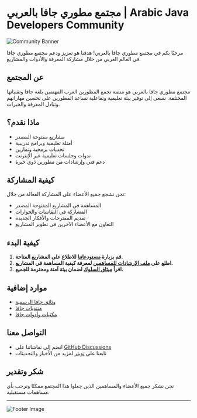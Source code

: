 # مجتمع مطوري جافا بالعربي | Arabic Java Developers Community

![Community Banner](https://path-to-your-banner-image.jpg)

مرحبًا بكم في مجتمع مطوري جافا بالعربي! هدفنا هو تعزيز ودعم مجتمع مطوري جافا في العالم العربي من خلال مشاركة المعرفة والأدوات والمشاريع.

## عن المجتمع
مجتمع مطوري جافا بالعربي هو منصة تجمع المطورين العرب المهتمين بلغة جافا وتقنياتها المختلفة. نسعى إلى توفير بيئة تعليمية وتفاعلية تساعد المطورين على تحسين مهاراتهم وتبادل المعرفة والخبرات.

## ماذا نقدم؟
- مشاريع مفتوحة المصدر
- أمثلة تعليمية وبرامج تدريبية
- تحديات برمجية وتمارين
- ندوات وجلسات تعليمية عبر الإنترنت
- دعم فني وإرشادات من مطورين ذوي خبرة

## كيفية المشاركة
نحن نشجع جميع الأعضاء على المشاركة الفعالة من خلال:
- المساهمة في المشاريع المفتوحة المصدر
- المشاركة في النقاشات والحوارات
- تقديم المقترحات والأفكار الجديدة
- التعاون مع الأعضاء الآخرين في تطوير المشاريع

## كيفية البدء
1. **قم بزيارة [مستودعاتنا](https://github.com/u4java) للاطلاع على المشاريع المتاحة.**
2. **اطلع على [ملف الإرشادات للمساهمين](CONTRIBUTING.md) لمعرفة كيفية المساهمة في المشاريع.**
3. **اقرأ [ميثاق السلوك](CODE_OF_CONDUCT.md) لضمان بيئة آمنة ومحترمة للجميع.**

## موارد إضافية
- [وثائق جافا الرسمية](https://docs.oracle.com/javase/8/docs/)
- [منتديات جافا](https://stackoverflow.com/questions/tagged/java)
- [مكتبات وأدوات جافا](https://mvnrepository.com/)

## التواصل معنا
- انضم إلى نقاشاتنا على [GitHub Discussions](https://github.com/u4java/discussions)
- تابعنا على [تويتر](https://twitter.com/ArabicJavaDev) لمزيد من الأخبار والتحديثات

## شكر وتقدير
نحن نشكر جميع الأعضاء والمساهمين الذين جعلوا هذا المجتمع ممكنًا ونرحب بأي مساهمات مستقبلية.

---

![Footer Image](https://path-to-your-footer-image.jpg)

